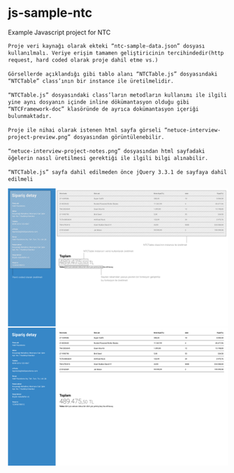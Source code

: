# js-sample-ntc
Example Javascript project for NTC


```
Proje veri kaynağı olarak ekteki “ntc-sample-data.json” dosyası kullanılmalı. Veriye erişim tamamen geliştiricinin tercihindedir(http request, hard coded olarak proje dahil etme vs.)

Görsellerde açıklandığı gibi tablo alanı “NTCTable.js” dosyasındaki “NTCTable” class’ının bir instance ile üretilmelidir.

“NTCTable.js” dosyasındaki class’ların metodların kullanımı ile ilgili yine aynı dosyanın içinde inline dökümantasyon olduğu gibi “NTCFramework-doc” klasöründe de ayrıca dokümantasyon içeriği bulunmaktadır.

Proje ile nihai olarak istenen html sayfa görseli “netuce-interview-project-preview.png” dosyasından görüntülenebilir.

“netuce-interview-project-notes.png” dosyasından html sayfadaki öğelerin nasıl üretilmesi gerektiği ile ilgili bilgi alınabilir.

“NTCTable.js” sayfa dahil edilmeden önce jQuery 3.3.1 de sayfaya dahil edilmeli
```


<center>
<img style="max-width:100%;" src="https://raw.githubusercontent.com/ferdiozer/js-sample-ntc/main/source/netuce-interview-project-notes.png" alt="ferdiozer">
<img style="max-width:100%;" src="https://raw.githubusercontent.com/ferdiozer/js-sample-ntc/main/source/netuce-interview-project-preview.png" alt="ferdiozer">
</center>